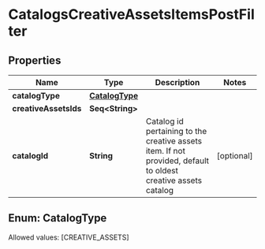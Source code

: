 

# CatalogsCreativeAssetsItemsPostFilter


## Properties

Name | Type | Description | Notes
------------ | ------------- | ------------- | -------------
**catalogType** | [**CatalogType**](#CatalogType) |  | 
**creativeAssetsIds** | **Seq&lt;String&gt;** |  | 
**catalogId** | **String** | Catalog id pertaining to the creative assets item. If not provided, default to oldest creative assets catalog |  [optional]


## Enum: CatalogType
Allowed values: [CREATIVE_ASSETS]





